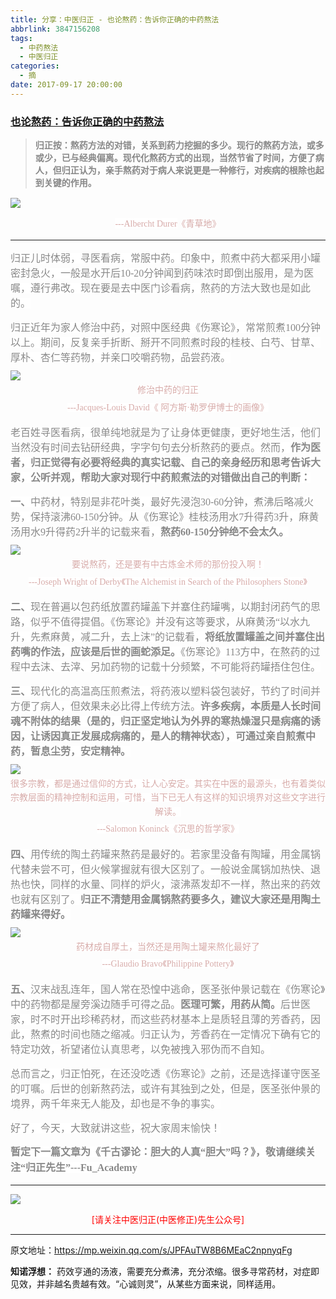 ```yaml
---
title: 分享：中医归正 - 也论熬药：告诉你正确的中药熬法
abbrlink: 3847156208
tags:
  - 中药熬法
  - 中医归正
categories:
  - 摘
date: 2017-09-17 20:00:00
---
```

###  [也论熬药：告诉你正确的中药熬法 ](https://mp.weixin.qq.com/s/JPFAuTW8B6MEaC2npnyqFg "跳转至原文")

<div class="rich_media_content ">
                    <blockquote><p style="margin-top: 15px;margin-bottom: 15px;"><span style="color: rgb(136, 136, 136);font-family: 仿宋;font-size: 16px;"><span style="color: rgb(62, 62, 62);max-width: 100%;font-size: 14px;box-sizing: border-box !important;word-wrap: break-word !important;"><strong style="max-width: 100%;box-sizing: border-box !important;word-wrap: break-word !important;"><span style="max-width: 100%;font-family: 仿宋;color: rgb(136, 136, 136);box-sizing: border-box !important;word-wrap: break-word !important;">归正按：熬药方法的对错，关系到药力挖掘的多少。现行的熬药方法，或多或少，已与经典偏离。现代化熬药方式的出现，当然节省了时间，方便了病人，但归正认为，亲手熬药对于病人来说更是一种修行，对疾病的根除也起到关键的作用。</span></strong></span></span></p></blockquote><p style="line-height: normal;"><img style="clear: both; display: block; margin:auto;" src="http://wx1.sinaimg.cn/large/8bf740e1gy1fjmrjgqrqzj20hs0fl4a6.jpg" class="" data-ratio="0.876" data-w="750"  /></p><p style="white-space: normal;text-align: center;line-height: normal;margin-bottom: 5px;margin-top: 5px;"><span style="color: rgb(136, 136, 136);font-family: 仿宋;font-size: 16px;background-color: rgb(255, 255, 255);"><span style="max-width: 100%;color: rgb(215, 171, 169);font-size: 14px;line-height: 22.4px;box-sizing: border-box !important;word-wrap: break-word !important;">---Albercht Durer</span></span><span style="color: rgb(215, 171, 169);font-size: 14px;line-height: 22.4px;font-family: Arial, 宋体;">《青草地》</span></p><hr  /><p style="text-align: left;margin-top: 15px;"><span style="color: rgb(136, 136, 136);font-family: 仿宋;font-size: 16px;background-color: rgb(255, 255, 255);">归正儿时体弱，寻医看病，常服中药。印象中，煎煮中药大都采用小罐密封急火，一般是水开后10-20分钟闻到药味浓时即倒出服用，是为医嘱，遵行弗改。现在要是去中医门诊看病，熬药的方法大致也是如此的。</span><br  /></p><p style="margin-top: 15px;margin-bottom: 10px;"><span style="color: rgb(136, 136, 136);font-family: 仿宋;font-size: 16px;background-color: rgb(255, 255, 255);">归正近年为家人修治中药，对照中医经典《伤寒论》，常常煎煮100分钟以上。期间，反复亲手折断、掰开不同煎煮时段的桂枝、白芍、甘草、厚朴、杏仁等药物，并亲口咬嚼药物，品尝药液。</span></p><p style="margin-top: 5px;margin-bottom: 5px;line-height: normal;"><img style="clear: both; display: block; margin:auto;" src="http://wx1.sinaimg.cn/large/8bf740e1gy1fjmrk4gni3j20hs0clami.jpg" class="" data-ratio="0.708" data-w="750"  /></p><p style="margin-bottom: 5px;white-space: normal;text-align: center;margin-top: 5px;line-height: normal;"><span style="line-height: 22.4px;color: rgb(215, 171, 169);font-family: 仿宋;font-size: 14px;text-align: center;background-color: rgb(255, 255, 255);">修治中药的归正</span></p><p style="margin-bottom: 5px;white-space: normal;text-align: center;margin-top: 5px;line-height: normal;"><span style="line-height: 22.4px;color: rgb(215, 171, 169);font-family: 仿宋;font-size: 14px;text-align: center;background-color: rgb(255, 255, 255);">---Jacques-Louis David《&nbsp;阿方斯·勒罗伊博士的画像》</span></p><p style="margin-top: 15px;"><span style="background-color: rgb(255, 255, 255);color: rgb(136, 136, 136);font-family: 仿宋;font-size: 16px;">老百姓寻医看病，很单纯地就是为了让身体更健康，更好地生活，他们当然没有时间去钻研经典，字字句句去分析熬药的要点。然而，<strong>作为医者，归正觉得有必要将经典的真实记载、自己的亲身经历和思考告诉大家，公听并观，帮助大家对现行中药煎煮法的对错做出自己的判断：</strong></span><br  /></p><p style="margin-top: 15px;margin-bottom: 10px;"><strong><span style="color: rgb(136, 136, 136);font-family: 仿宋;font-size: 16px;background-color: rgb(255, 255, 255);">一、</span></strong><span style="color: rgb(136, 136, 136);font-family: 仿宋;font-size: 16px;background-color: rgb(255, 255, 255);">中药材，特别是非花叶类，最好先浸泡30-60分钟，煮沸后略减火势，保持滚沸60-150分钟。从《伤寒论》桂枝汤用水7升得药3升，麻黄汤用水9升得药2升半的记载来看，<strong>熬药60-150分钟绝不会太久。</strong></span></p><p style="margin-bottom: 5px;margin-top: 10px;"><img style="clear: both; display: block; margin:auto;" src="http://wx1.sinaimg.cn/large/8bf740e1gy1fjmrkhii76j20hs0eqtk9.jpg" class="" data-ratio="0.828" data-w="750"  /></p><p style="margin-bottom: 5px;white-space: normal;text-align: center;margin-top: 5px;line-height: normal;"><span style="line-height: 22.4px;color: rgb(215, 171, 169);font-family: 仿宋;font-size: 14px;text-align: center;background-color: rgb(255, 255, 255);">要说熬药，还是要有中古炼金术师的那份投入啊！</span></p><p style="margin-bottom: 5px;white-space: normal;text-align: center;margin-top: 5px;line-height: normal;"><span style="line-height: 22.4px;color: rgb(215, 171, 169);font-family: 仿宋;font-size: 14px;text-align: center;background-color: rgb(255, 255, 255);">---Joseph Wright of Derby《The Alchemist in Search of the Philosophers Stone》</span></p><p style="margin-top: 15px;"><strong><span style="background-color: rgb(255, 255, 255);color: rgb(136, 136, 136);font-family: 仿宋;font-size: 16px;">二、</span></strong><span style="background-color: rgb(255, 255, 255);color: rgb(136, 136, 136);font-family: 仿宋;font-size: 16px;">现在普遍以包药纸放置药罐盖下并塞住药罐嘴，以期封闭药气的思路，似乎不值得提倡。《伤寒论》并没有这等要求，从麻黄汤“以水九升，先煮麻黄，减二升，去上沫”的记载看，<strong>将纸放置罐盖之间并塞住出药嘴的作法，应该是后世的画蛇添足。</strong>《伤寒论》113方中，在熬药的过程中去沫、去滓、另加药物的记载十分频繁，不可能将药罐捂住包住。</span><span style="color: rgb(136, 136, 136);font-family: 仿宋;font-size: 16px;background-color: rgb(255, 255, 255);"><br  /></span></p><p style="margin-top: 15px;margin-bottom: 10px;"><strong><span style="color: rgb(136, 136, 136);font-family: 仿宋;font-size: 16px;background-color: rgb(255, 255, 255);">三、</span></strong><span style="color: rgb(136, 136, 136);font-family: 仿宋;font-size: 16px;background-color: rgb(255, 255, 255);">现代化的高温高压煎煮法，将药液以塑料袋包装好，节约了时间并方便了病人，但效果未必比得上传统方法。<strong>许多疾病，本质是人长时间魂不附体的结果（是的，归正坚定地认为外界的寒热燥湿只是病痛的诱因，让诱因真正发展成病痛的，是人的精神状态），可通过亲自煎煮中药，暂息尘劳，安定精神。</strong></span></p><p style="margin-top: 10px;margin-bottom: 5px;line-height: normal;"><img style="clear: both; display: block; margin:auto;" src="http://wx1.sinaimg.cn/large/8bf740e1gy1fjmrkxvs4tj20hs0abdmn.jpg" class="" data-ratio="0.58" data-w="900"  /></p><p style="margin-bottom: 5px;white-space: normal;text-align: center;margin-top: 5px;line-height: normal;"><span style="line-height: 22.4px;color: rgb(215, 171, 169);font-family: 仿宋;font-size: 14px;text-align: center;background-color: rgb(255, 255, 255);">很多宗教，都是通过信仰的方式，让人心安定。其实在中医的最源头，也有着类似宗教层面的精神控制和运用，可惜，当下已无人有这样的知识境界对这些文字进行解读。</span></p><p style="margin-bottom: 5px;white-space: normal;text-align: center;margin-top: 5px;line-height: normal;"><span style="line-height: 22.4px;color: rgb(215, 171, 169);font-family: 仿宋;font-size: 14px;text-align: center;background-color: rgb(255, 255, 255);">---Salomon Koninck《沉思的哲学家》</span></p><p style="margin-bottom: 5px;white-space: normal;text-align: left;margin-top: 15px;"><strong><span style="background-color: rgb(255, 255, 255);color: rgb(136, 136, 136);font-family: 仿宋;font-size: 16px;">四</span><span style="background-color: rgb(255, 255, 255);color: rgb(136, 136, 136);font-family: 仿宋;font-size: 16px;">、</span></strong><span style="background-color: rgb(255, 255, 255);color: rgb(136, 136, 136);font-family: 仿宋;font-size: 16px;">用传统的陶土药罐来熬药是最好的。若家里没备有陶罐，用金属锅代替未尝不可，但火候掌握就有很大区别了。一般说金属锅加热快、退热也快，同样的水量、同样的炉火，滚沸蒸发却不一样，熬出来的药效也就有区别了。<strong>归正不清楚用金属锅熬药要多久，建议大家还是用陶土药罐来得好。</strong></span></p><p style="margin-top: 10px;margin-bottom: 5px;line-height: normal;"><img style="clear: both; display: block; margin:auto;" src="http://wx1.sinaimg.cn/large/8bf740e1gy1fjmrld6uakj20hs0ah42y.jpg" class="" data-ratio="0.5893333333333334" data-w="750"  /></p><p style="margin-bottom: 5px;white-space: normal;text-align: center;line-height: normal;margin-top: 5px;"><span style="line-height: 22.4px;color: rgb(215, 171, 169);font-family: 仿宋;font-size: 14px;text-align: center;background-color: rgb(255, 255, 255);">药材成自厚土，当然还是用陶土罐来熬化最好了</span></p><p style="margin-bottom: 5px;white-space: normal;text-align: center;margin-top: 5px;line-height: normal;"><span style="line-height: 22.4px;color: rgb(215, 171, 169);font-family: 仿宋;font-size: 14px;text-align: center;background-color: rgb(255, 255, 255);">---Glaudio Bravo《Philippine Pottery》</span></p><p style="margin-top: 15px;"><strong><span style="background-color: rgb(255, 255, 255);color: rgb(136, 136, 136);font-family: 仿宋;font-size: 16px;">五、</span></strong><span style="background-color: rgb(255, 255, 255);color: rgb(136, 136, 136);font-family: 仿宋;font-size: 16px;">汉末战乱连年，国人常在恐惶中逃命，医圣张仲景记载在《伤寒论》中的药物都是屋旁溪边随手可得之品。<strong>医理可繁，用药从简。</strong>后世医家，时不时开出珍稀药材，而这些药材基本上是质轻且薄的芳香药，因此，熬煮的时间也随之缩减。归正认为，芳香药在一定情况下确有它的特定功效，祈望诸位认真思考，以免被拽入邪伪而不自知。</span></p><p style="margin-top: 15px;"><span style="color: rgb(136, 136, 136);font-family: 仿宋;font-size: 16px;background-color: rgb(255, 255, 255);">总而言之，归正怕死，在还没吃透《伤寒论》之前，还是选择谨守医圣的叮嘱。后世的创新熬药法，或许有其独到之处，但是，医圣张仲景的境界，两千年来无人能及，却也是不争的事实。</span></p><p style="margin-top: 15px;"><span style="color: rgb(136, 136, 136);font-family: 仿宋;font-size: 16px;background-color: rgb(255, 255, 255);">好了，今天，大致就讲这些，祝大家周末愉快！</span></p><p style="margin-top: 15px;"><span style="color: rgb(136, 136, 136);font-family: 仿宋;font-size: 16px;background-color: rgb(255, 255, 255);"><strong style="font-size: 16px;text-align: justify;white-space: normal;color: rgb(136, 136, 136);font-family: 仿宋;"><span style="line-height: 1.6;">暂定下一篇文章为《千古谬论：胆大的人真“胆大”吗？》，敬请继续关注“归正先生”---Fu_Academy</span></strong></span></p><p><span style="color: rgb(136, 136, 136);font-family: 仿宋;font-size: 16px;background-color: rgb(255, 255, 255);"></span></p><hr  />
					<img style="clear: both; display: block; margin:auto;" src="http://wx1.sinaimg.cn/mw690/8bf740e1gy1fgqt1hfuomj20hs0bzmyp.jpg" /><p style="text-align: center; color: red">[请关注中医归正(中医修正)先生公众号]</p><hr />
                </div>


原文地址：https://mp.weixin.qq.com/s/JPFAuTW8B6MEaC2npnyqFg


**知诺浮想：**
药效亨通的汤液，需要充分煮沸，充分浓缩。很多寻常药材，对症即见效，并非越名贵越有效。“心诚则灵”，从某些方面来说，同样适用。

